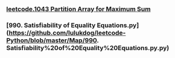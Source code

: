 ### [leetcode.1043 Partition Array for Maximum Sum](https://github.com/lulukdog/leetcode-Python/blob/master/Map/Partition%20Array%20for%20Maximum%20Sum.py)

### [990. Satisfiability of Equality Equations.py](https://github.com/lulukdog/leetcode-Python/blob/master/Map/990. Satisfiability%20of%20Equality%20Equations.py.py)
